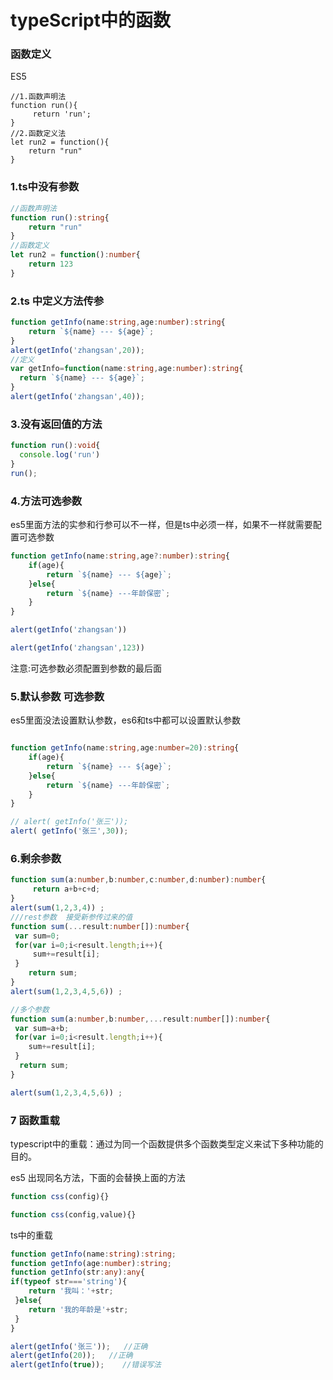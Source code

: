 # typeScript中的函数

### 函数定义

ES5

```Ts
//1.函数声明法 
function run(){
     return 'run';
}
//2.函数定义法
let run2 = function(){
    return "run"
}
```

### 1.ts中没有参数

```ts
//函数声明法
function run():string{
    return "run"
}
//函数定义
let run2 = function():number{
    return 123
}
```

### 2.ts 中定义方法传参

```ts
function getInfo(name:string,age:number):string{
    return `${name} --- ${age}`;
}
alert(getInfo('zhangsan',20));
//定义
var getInfo=function(name:string,age:number):string{
  return `${name} --- ${age}`;
}  
alert(getInfo('zhangsan',40));

```

### 3.没有返回值的方法

```ts
function run():void{
  console.log('run')
}
run();
```

### 4.方法可选参数

 es5里面方法的实参和行参可以不一样，但是ts中必须一样，如果不一样就需要配置可选参数 

```ts
function getInfo(name:string,age?:number):string{
    if(age){
        return `${name} --- ${age}`;
    }else{
        return `${name} ---年龄保密`;
    }
}

alert(getInfo('zhangsan'))

alert(getInfo('zhangsan',123))
```

注意:可选参数必须配置到参数的最后面

### 5.默认参数 可选参数

es5里面没法设置默认参数，es6和ts中都可以设置默认参数

```ts

function getInfo(name:string,age:number=20):string{
    if(age){
        return `${name} --- ${age}`;
    }else{
        return `${name} ---年龄保密`;
    }
}

// alert( getInfo('张三'));
alert( getInfo('张三',30));
```

### 6.剩余参数

```ts
function sum(a:number,b:number,c:number,d:number):number{
	 return a+b+c+d;
}
alert(sum(1,2,3,4)) ;
///rest参数  接受新参传过来的值
function sum(...result:number[]):number{
 var sum=0;
 for(var i=0;i<result.length;i++){
     sum+=result[i];  
 }
	return sum;
}
alert(sum(1,2,3,4,5,6)) ;

//多个参数
function sum(a:number,b:number,...result:number[]):number{
 var sum=a+b;
 for(var i=0;i<result.length;i++){
	sum+=result[i];  
 }
  return sum;
}

alert(sum(1,2,3,4,5,6)) ;
```

### 7 函数重载

 typescript中的重载：通过为同一个函数提供多个函数类型定义来试下多种功能的目的。

es5 出现同名方法，下面的会替换上面的方法 

```js
function css(config){}

function css(config,value){}
```

ts中的重载

```ts
function getInfo(name:string):string;
function getInfo(age:number):string;
function getInfo(str:any):any{
if(typeof str==='string'){
 	return '我叫：'+str;
 }else{
	return '我的年龄是'+str;
 }
}

alert(getInfo('张三'));   //正确
alert(getInfo(20));   //正确
alert(getInfo(true));    //错误写法
```

